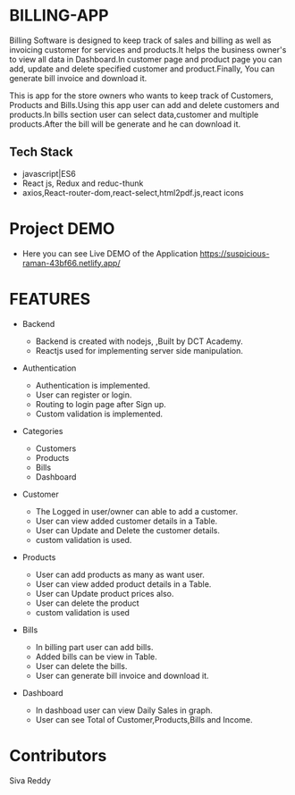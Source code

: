 # BILLING-APP

Billing Software is designed to keep track of sales and billing as well as invoicing customer for services and products.It helps the business owner's to view all data in Dashboard.In customer page and product page you can add, update and delete specified customer and product.Finally, You can generate bill invoice and download it.

This is app for the store owners who wants to keep track of Customers, Products and Bills.Using this app user can add and delete customers and products.In bills section user can select data,customer and multiple products.After the bill will be generate and he can download it. 

## Tech Stack

- javascript|ES6
- React js, Redux and reduc-thunk
- axios,React-router-dom,react-select,html2pdf.js,react icons

# Project DEMO

- Here you can see Live DEMO of the Application https://suspicious-raman-43bf66.netlify.app/

# FEATURES
- Backend
   - Backend is created with nodejs, 
    ,Built by DCT Academy.
   - Reactjs used for implementing
     server side manipulation.
    
- Authentication

    - Authentication is implemented.
    - User can register or login.
    - Routing to login page after Sign up.
    - Custom validation is implemented.
 
 - Categories
    
    - Customers
    - Products
    - Bills
    - Dashboard
 
 - Customer
 
   - The Logged in user/owner can able to add a customer.
   - User can view added customer details in a Table.
   - User can Update and Delete the customer details.
   - custom validation is used.
 
 - Products
 
   - User can add products as many as want user.
   - User can view added product details in a Table.
   - User can Update product prices also.
   - User can delete the product
   - custom validation is used
  
 - Bills
  
   - In billing part user can add bills.
   - Added bills can be view in Table.
   - User can delete the bills.
   - User can generate bill invoice and download it.
 
 - Dashboard
 
   - In dashboad user can view Daily Sales in graph.
   - User can see Total of Customer,Products,Bills and Income.

# Contributors

Siva Reddy


